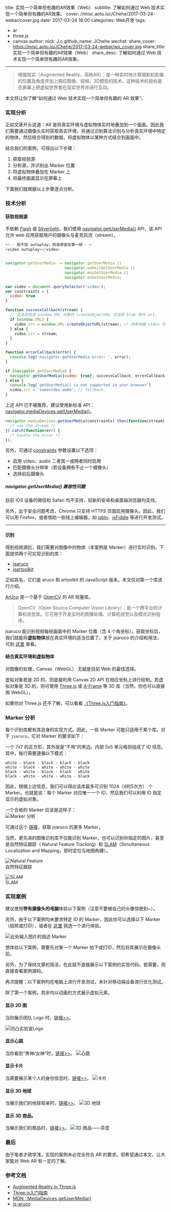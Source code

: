 title: 实现一个简单但有趣的AR效果（Web）
subtitle: 了解如何通过 Web 技术实现一个简单但有趣的AR效果。
cover: //misc.aotu.io/JChehe/2017-03-24-webar/cover.jpg
date: 2017-03-24 18:00
categories: Web开发
tags:
  - ar
  - three.js
  - canvas
author:
    nick: J.c
    github_name: JChehe
wechat:
    share_cover: https://misc.aotu.io/JChehe/2017-03-24-webar/wx_cover.jpg
    share_title: 实现一个简单但有趣的AR效果（Web）
    share_desc: 了解如何通过 Web 技术实现一个简单但有趣的AR效果。


---

<!-- more -->


> 增强现实（Augmented Reality，简称AR）：是一种实时地计算摄影机影像的位置及角度并加上相应图像、视频、3D模型的技术，这种技术的目标是在屏幕上把虚拟世界套在现实世界并进行互动。

本文将让你了解“如何通过 Web 技术实现一个简单但有趣的 AR 效果”。


### 实现分析

正如文章开头说道：AR 是将真实环境与虚拟物体实时地叠加到一个画面。因此我们需要通过摄像头实时获取真实环境，并通过识别算法识别与分析真实环境中特定的物体，然后结合得到的数据，将虚拟物体以某种方式结合到画面中。
 
结合我们的案例，可得出以下步骤：

 1. 获取视频源
 2. 分析源，并识别出 Marker 位置
 3. 将虚拟物体叠加在 Marker 上
 4. 将最终画面显示在屏幕上
 
下面我们就根据以上步骤逐点分析。

### 技术分析
 
#### 获取视频源
不依赖 [Flash][1] 或 [Silverlight][2]，我们使用 [navigator.getUserMedia()][3] API，该 API 允许 web 应用获取用户的摄像头与麦克风流（stream）。

```js
<!-- 若不加 autoplay，则会停留在第一帧 -->
<video autoplay></video>


navigator.getUserMedia  = navigator.getUserMedia ||
                          navigator.webkitGetUserMedia ||
                          navigator.mozGetUserMedia ||
                          navigator.msGetUserMedia;

var video = document.querySelector('video');
var constraints = {
  video: true
}

function successCallback(stream) {
  // 此处利用该 window.URL 对象的 createObjectURL 方法将 blob 转为 url。
  if (window.URL) {
    video.src = window.URL.createObjectURL(stream); // 用来创建 video 可以播放的 src
  } else {
    video.src = stream;
  }
}

function errorCallback(error) {
  console.log('navigator.getUserMedia error: ', error);
}

if (navigator.getUserMedia) {
  navigator.getUserMedia({video: true}, successCallback, errorCallback);
} else {
  console.log('getUserMedia() is not supported in your browser')
  video.src = 'somevideo.webm'; // fallback.
}
```

上述 API 已不被推荐，建议使用新标准 API：[navigator.mediaDevices.getUserMedia()][4]。
```js
navigator.mediaDevices.getUserMedia(constraints).then(function(stream) {
  /* use the stream */
}).catch(function(err) {
  /* handle the error */
});
```

另外，可通过 [constraints][5] 参数设置以下选项：

 - 启用 video、audio 二者其一或两者同时启用
 - 匹配摄像头分辨率（若设备拥有不止一个摄像头）
 - 选择前后摄像头

##### navigator.getUserMedia() 兼容性问题
目前 IOS 设备的微信和 Safari 均不支持，较新的安卓和桌面端浏览器均支持。

另外，出于安全问题考虑，Chrome 只支持 HTTPS 页面启用摄像头。因此，我们可以用 Firefox，或者借助一些线上编辑器，如 [jsbin][6]、[jsFiddle][7] 等进行开发测试。

----
 
#### 识别
得到视频源后，我们需要对图像中的物体（本案例是 Marker）进行实时识别。下面提供两个可实现识别的库：

 - [jsaruco][8]
 - [jsartoolkit][9]

正如其名，它们是 aruco 和 artoolkit 的 JavaScript 版本。本文仅对第一个库进行介绍。

[ArUco][10] 是一个基于 [OpenCV][11] 的 AR 轻量库。

 > OpenCV（Open Source Computer Vision Library）：是一个跨平台的计算机视觉库。它可用于开发实时的图像处理、计算机视觉以及模式识别程序。

jsaruco 能识别视频每帧画面中的 Marker 位置（含 4 个角坐标）。获取坐标后，我们就能将**虚拟物体**放在真实环境的适当位置了。关于 jsaruco 的介绍和用法，可到 [这里][12] 查看。


#### 结合真实环境和虚拟物体
对图像的处理，Canvas（WebGL） 无疑是目前 Web 的最佳选择。  

虚拟对象若是 2D 的，则直接利用 Canvas 2D API 在相应坐标上进行绘制。若虚拟对象是 3D 的，则可使用 [Three.js][13] 或 [A-Frame][14] 等 3D 库（当然，你也可以直接用 WebGL）。

如果你对 Three.js 还不了解，可以看看 [《Three.js入门指南》][15]。

### Marker 分析
每个识别库都有其自身的实现方式。因此，一些 Marker 可能只适用于某个库。对于 `jsaruco`，它对 Marker 的要求如下：

一个 7x7 的正方形，其外层是“不用”的黑边。内部 5x5 单元格则组成了 ID 信息。其中，每行需要遵循以下模式：

`white - black - black - black - black`   
`white - black - white - white - white`  
`black - white - black - black - white`  
`black - white - white - white - black`

因此，根据上述信息，我们可以得出该库最多可识别 1024（4的5次方） 个 Marker。也就是说：每个 Marker 对应唯一一个 ID，然后我们可以利用 ID 指定显示的虚拟对象。

一个合格的 Marker 应该是这样子：  
![Marker 分析][16]  

可通过这个 [链接][17]，获取 jsaruco 的更多 Marker。

当然，更先进的图像识别库不仅能识别 Marker，也可以识别你指定的图片，甚至是自然特征跟踪（ Natural Feature Tracking）和 [SLAM][18]（Simultaneous Localization and Mapping，即时定位与地图构建）。

![Natural Feature][19]  
自然特征跟踪

![SLAM][20]  
SLAM

### 实现案例
建议使用**带有摄像头的电脑**体验以下案例（注意不要被自己的头像惊艳到~）。

另外，由于以下案例均未要求特定 ID 的 Marker，因此你可以选择以下 Marker（拍照或打印），或者在 [这里][21] 挑选一个进行体验。

![此处输入图片的描述][22]
Marker 

想体验以下案例，需要先对某一个 Marker 拍下或打印，然后将其展示在摄像头前。

另外，为了保持文章的简洁，在此就不直接展示以下案例的实现代码。若需要，则直接查看案例源码。

再次提醒：以下案例均在电脑上进行开发测试，未针对移动端设备进行优化测试。



除了第一个案例，其余均以动画的方式展示虚拟元素。

#### 显示 2D 图
当你展示团队 Logo 时，[链接>>][23]。

![凹凸实验室Logo][24]


#### 显示心跳
当你看到“男神/女神”时，[链接>>][25]。
![心跳][26]


#### 显示卡片
当需要展示某个人的身份信息时，[链接>>][27]。
![卡片][28]


#### 显示 3D 地球
当展示我们的地球母亲时，[链接>>][29]。
![3D 地球][30]


#### 显示 3D 商品。
当展示我们的商品时，[链接>>][31]。
![3D 商品——茶壶][32]

### 最后

由于笔者才疏学浅，实现的案例未必完全符合 AR 的要求。但希望通过本文，让大家能对 Web AR 有一定的了解。

### 参考文档

 - [Augmented Reality in Three.js][33]
 - [Three.js入门指南][34]
 - [MDN : MediaDevices.getUserMedia()][35]
 - [js-aruco][36]


  [1]: http://www.kevinmusselman.com/2009/02/access-webcam-with-flash/
  [2]: http://www.silverlightshow.net/items/Capturing-the-Webcam-in-Silverlight-4.aspx
  [3]: https://developer.mozilla.org/en-US/docs/Web/API/Navigator/getUserMedia
  [4]: https://developer.mozilla.org/en-US/docs/Web/API/MediaDevices/getUserMedia
  [5]: https://developer.mozilla.org/en-US/docs/Web/API/MediaDevices/getUserMedia
  [6]: https://jsbin.com/
  [7]: https://jsfiddle.net/
  [8]: https://github.com/jcmellado/js-aruco
  [9]: https://github.com/artoolkit/jsartoolkit5
  [10]: https://www.uco.es/investiga/grupos/ava/node/26
  [11]: https://zh.wikipedia.org/wiki/OpenCV
  [12]: https://github.com/jcmellado/js-aruco
  [13]: https://threejs.org/
  [14]: https://aframe.io/
  [15]: http://www.ituring.com.cn/minibook/792
  [16]: https://misc.aotu.io/JChehe/2017-03-24-webar/marker.png
  [17]: http://bhollis.github.io/aruco-marker/demos/angular.html
  [18]: https://zh.wikipedia.org/wiki/%E5%8D%B3%E6%97%B6%E5%AE%9A%E4%BD%8D%E4%B8%8E%E5%9C%B0%E5%9B%BE%E6%9E%84%E5%BB%BA
  [19]: https://misc.aotu.io/JChehe/2017-03-24-webar/naturalFeature.jpg
  [20]: https://misc.aotu.io/JChehe/2017-03-24-webar/slam.jpg
  [21]: http://bhollis.github.io/aruco-marker/demos/angular.html
  [22]: https://misc.aotu.io/JChehe/2017-03-24-webar/user_marker.png
  [23]: https://jdc.jd.com/lab/ar/blog_2d/
  [24]: https://misc.aotu.io/JChehe/2017-03-24-webar/2d_demo.jpg
  [25]: https://jdc.jd.com/lab/ar/blog_heart/
  [26]: https://misc.aotu.io/JChehe/2017-03-24-webar/heart_demo.jpg
  [27]: https://jdc.jd.com/lab/ar/blog_idcard/
  [28]: https://misc.aotu.io/JChehe/2017-03-24-webar/idcard_demo.jpg
  [29]: https://jdc.jd.com/lab/ar/blog_earth/
  [30]: https://misc.aotu.io/JChehe/2017-03-24-webar/earth_demo.jpg
  [31]: https://jdc.jd.com/lab/ar/blog_goods/
  [32]: https://misc.aotu.io/JChehe/2017-03-24-webar/goods_demo.jpg
  [33]: http://jeromeetienne.github.io/slides/augmentedrealitywiththreejs/
  [34]: http://www.ituring.com.cn/book/1272
  [35]: https://developer.mozilla.org/en-US/docs/Web/API/MediaDevices/getUserMedia
  [36]: https://github.com/jcmellado/js-aruco
